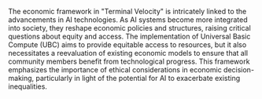 The economic framework in "Terminal Velocity" is intricately linked to the advancements in AI technologies. As AI systems become more integrated into society, they reshape economic policies and structures, raising critical questions about equity and access. The implementation of Universal Basic Compute (UBC) aims to provide equitable access to resources, but it also necessitates a reevaluation of existing economic models to ensure that all community members benefit from technological progress. This framework emphasizes the importance of ethical considerations in economic decision-making, particularly in light of the potential for AI to exacerbate existing inequalities.
